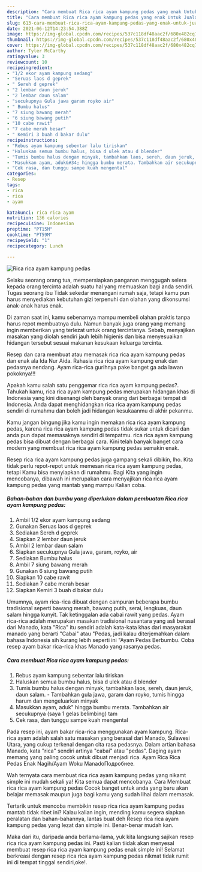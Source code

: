 ```yaml
---
description: "Cara membuat Rica rica ayam kampung pedas yang enak Untuk Jualan"
title: "Cara membuat Rica rica ayam kampung pedas yang enak Untuk Jualan"
slug: 613-cara-membuat-rica-rica-ayam-kampung-pedas-yang-enak-untuk-jualan
date: 2021-06-12T14:23:54.388Z
image: https://img-global.cpcdn.com/recipes/537c118df48aac2f/680x482cq70/rica-rica-ayam-kampung-pedas-foto-resep-utama.jpg
thumbnail: https://img-global.cpcdn.com/recipes/537c118df48aac2f/680x482cq70/rica-rica-ayam-kampung-pedas-foto-resep-utama.jpg
cover: https://img-global.cpcdn.com/recipes/537c118df48aac2f/680x482cq70/rica-rica-ayam-kampung-pedas-foto-resep-utama.jpg
author: Tyler McCarthy
ratingvalue: 3
reviewcount: 10
recipeingredient:
- "1/2 ekor ayam kampung sedang"
- "Seruas laos d geprek"
- " Sereh d geprek"
- "2 lembar daun jeruk"
- "2 lembar daun salam"
- "secukupnya Gula jawa garam royko air"
- " Bumbu halus"
- "7 siung bawang merah"
- "6 siung bawang putih"
- "10 cabe rawit"
- "7 cabe merah besar"
- " Kemiri 3 buah d bakar dulu"
recipeinstructions:
- "Rebus ayam kampung sebentar lalu tiriskan"
- "Haluskan semua bumbu halus, bisa d ulek atau d blender"
- "Tumis bumbu halus dengan minyak, tambahkan laos, sereh, daun jeruk, daun salam. Tambahkan gula jawa, garam dan royko, tumis hingga harum dan mengeluarkan minyak"
- "Masukkan ayam, aduk&#34; hingga bumbu merata. Tambahkan air secukupnya (saya 1 gelas belimbing) tam"
- "Cek rasa, dan tunggu sampe kuah mengental"
categories:
- Resep
tags:
- rica
- rica
- ayam

katakunci: rica rica ayam 
nutrition: 136 calories
recipecuisine: Indonesian
preptime: "PT15M"
cooktime: "PT59M"
recipeyield: "1"
recipecategory: Lunch

---
```



![Rica rica ayam kampung pedas](https://img-global.cpcdn.com/recipes/537c118df48aac2f/680x482cq70/rica-rica-ayam-kampung-pedas-foto-resep-utama.jpg)

Selaku seorang orang tua, mempersiapkan panganan menggugah selera kepada orang tercinta adalah suatu hal yang memuaskan bagi anda sendiri. Tugas seorang ibu Tidak sekedar menangani rumah saja, tetapi kamu pun harus menyediakan kebutuhan gizi terpenuhi dan olahan yang dikonsumsi anak-anak harus enak.

Di zaman  saat ini, kamu sebenarnya mampu membeli olahan praktis tanpa harus repot membuatnya dulu. Namun banyak juga orang yang memang ingin memberikan yang terlezat untuk orang tercintanya. Sebab, menyajikan masakan yang diolah sendiri jauh lebih higienis dan bisa menyesuaikan hidangan tersebut sesuai makanan kesukaan keluarga tercinta. 

Resep dan cara membuat atau memasak rica rica ayam kampung pedas dan enak ala Ida Nur Aida. Rahasia rica rica ayam kampung enak dan pedasnya nendang. Ayam rica-rica gurihnya pake banget ga ada lawan pokoknya!!!

Apakah kamu salah satu penggemar rica rica ayam kampung pedas?. Tahukah kamu, rica rica ayam kampung pedas merupakan hidangan khas di Indonesia yang kini disenangi oleh banyak orang dari berbagai tempat di Indonesia. Anda dapat menghidangkan rica rica ayam kampung pedas sendiri di rumahmu dan boleh jadi hidangan kesukaanmu di akhir pekanmu.

Kamu jangan bingung jika kamu ingin memakan rica rica ayam kampung pedas, karena rica rica ayam kampung pedas tidak sukar untuk dicari dan anda pun dapat memasaknya sendiri di tempatmu. rica rica ayam kampung pedas bisa dibuat dengan berbagai cara. Kini telah banyak banget cara modern yang membuat rica rica ayam kampung pedas semakin enak.

Resep rica rica ayam kampung pedas juga gampang sekali dibikin, lho. Kita tidak perlu repot-repot untuk memesan rica rica ayam kampung pedas, tetapi Kamu bisa menyiapkan di rumahmu. Bagi Kita yang ingin mencobanya, dibawah ini merupakan cara menyajikan rica rica ayam kampung pedas yang mantab yang mampu Kalian coba.

<!--inarticleads1-->

##### Bahan-bahan dan bumbu yang diperlukan dalam pembuatan Rica rica ayam kampung pedas:

1. Ambil 1/2 ekor ayam kampung sedang
1. Gunakan Seruas laos d geprek
1. Sediakan  Sereh d geprek
1. Siapkan 2 lembar daun jeruk
1. Ambil 2 lembar daun salam
1. Siapkan secukupnya Gula jawa, garam, royko, air
1. Sediakan  Bumbu halus
1. Ambil 7 siung bawang merah
1. Gunakan 6 siung bawang putih
1. Siapkan 10 cabe rawit
1. Sediakan 7 cabe merah besar
1. Siapkan  Kemiri 3 buah d bakar dulu


Umumnya, ayam rica-rica dibuat dengan campuran beberapa bumbu tradisional seperti bawang merah, bawang putih, serai, lengkuas, daun salam hingga kunyit. Tak ketinggalan ada cabai rawit yang pedas. Ayam rica-rica adalah merupakan masakan tradisional nusantara yang asli berasal dari Manado, kata &#34;Rica&#34; itu sendiri adalah kata-kata khas dari masyarakat manado yang berarti &#34;Cabai&#34; atau &#34;Pedas, jadi kalau diterjemahkan dalam bahasa Indonesia sih kurang lebih seperti ini &#34;Ayam Pedas Berbumbu. Coba resep ayam bakar rica-rica khas Manado yang rasanya pedas. 

<!--inarticleads2-->

##### Cara membuat Rica rica ayam kampung pedas:

1. Rebus ayam kampung sebentar lalu tiriskan
1. Haluskan semua bumbu halus, bisa d ulek atau d blender
1. Tumis bumbu halus dengan minyak, tambahkan laos, sereh, daun jeruk, daun salam. - Tambahkan gula jawa, garam dan royko, tumis hingga harum dan mengeluarkan minyak
1. Masukkan ayam, aduk&#34; hingga bumbu merata. Tambahkan air secukupnya (saya 1 gelas belimbing) tam
1. Cek rasa, dan tunggu sampe kuah mengental


Pada resep ini, ayam bakar rica-rica menggunakan ayam kampung. Rica-rica ayam adalah salah satu masakan yang berasal dari Manado, Sulawesi Utara, yang cukup terkenal dengan cita rasa pedasnya. Dalam artian bahasa Manado, kata &#34;rica&#34; sendiri artinya &#34;cabai&#34; atau &#34;pedas&#34;. Daging ayam memang yang paling cocok untuk dibuat menjadi rica. Ayam Rica Rica Pedas Enak Nagih/Ayam Woku ManadoПодробнее. 

Wah ternyata cara membuat rica rica ayam kampung pedas yang nikamt simple ini mudah sekali ya! Kita semua dapat mencobanya. Cara Membuat rica rica ayam kampung pedas Cocok banget untuk anda yang baru akan belajar memasak maupun juga bagi kamu yang sudah lihai dalam memasak.

Tertarik untuk mencoba membikin resep rica rica ayam kampung pedas mantab tidak ribet ini? Kalau kalian ingin, mending kamu segera siapkan peralatan dan bahan-bahannya, lantas buat deh Resep rica rica ayam kampung pedas yang lezat dan simple ini. Benar-benar mudah kan. 

Maka dari itu, daripada anda berlama-lama, yuk kita langsung sajikan resep rica rica ayam kampung pedas ini. Pasti kalian tiidak akan menyesal membuat resep rica rica ayam kampung pedas enak simple ini! Selamat berkreasi dengan resep rica rica ayam kampung pedas nikmat tidak rumit ini di tempat tinggal sendiri,oke!.

